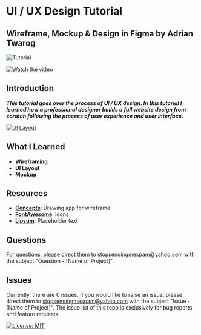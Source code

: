 # UI / UX Design Tutorial 
## Wireframe, Mockup & Design in Figma by Adrian Twarog

![Tutorial](https://img.shields.io/badge/Tutorial-lightorange)

[![Watch the video](https://img.youtube.com/vi/c9Wg6Cb_YlU/0.jpg)](https://www.youtube.com/watch?v=c9Wg6Cb_YlU)

## Introduction
***This tutorial goes over the process of UI / UX design.  In this tutorial I learned how 
a professional designer builds a full website design from scratch following the process of 
user experience and user interface.***

[![UI Layout](https://img.shields.io/badge/Click%20Here%20To%20See%20My%20Project!-pink)](https://github.com/thespcrewroy/TutorialHell/blob/main/Figma/Projects/Website%20Mockup/README.md)

## What I Learned
* **Wireframing**
* **UI Layout**
* **Mockup**

## Resources
* **[Concepts](https://concepts.app/en/download)**: Drawing app for wireframe
* **[FontAwesome](https://fontawesome.com/)**: Icons
* **[Lipsum](https://www.lipsum.com/)**: Placeholder text

## Questions
For questions, please direct them to stopsendingmespam@yahoo.com with the subject "Question - [Name of Project]".

## Issues
Currently, there are 0 issues. 
If you would like to raise an issue, please direct them to stopsendingmespam@yahoo.com with the subject "Issue - [Name of Project]".
The issue list of this repo is exclusively for bug reports and feature requests.

[![License: MIT](https://img.shields.io/badge/License-MIT%202024-orange.svg)](https://opensource.org/license/mit)

